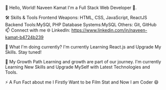 👋 Hello, World! Naveen Kamat
I'm a Full Stack Web Developer 🚀.

🛠️ Skills & Tools
Frontend Weapons: HTML, CSS, JavaScript, ReactJS
Backend Tools:MySQl, PHP
Database Systems:MySQL
Others: Git, GitHub
📫 Connect with me
🌐 LinkedIn: https://www.linkedin.com/in/naveen-kamat-b4724b239

🔭 What I'm doing currently?
I'm currently Learning React.js and Upgrade My Skills. Stay tuned!

🌱 My Growth Path
Learning and growth are part of our journey. I'm currently Learning New Skills and Upgrade MySelf with Latest Technologies and Tools.



⚡ A Fun Fact about me
I Firstly Want to be Film Stat and Now I am Coder 😄
